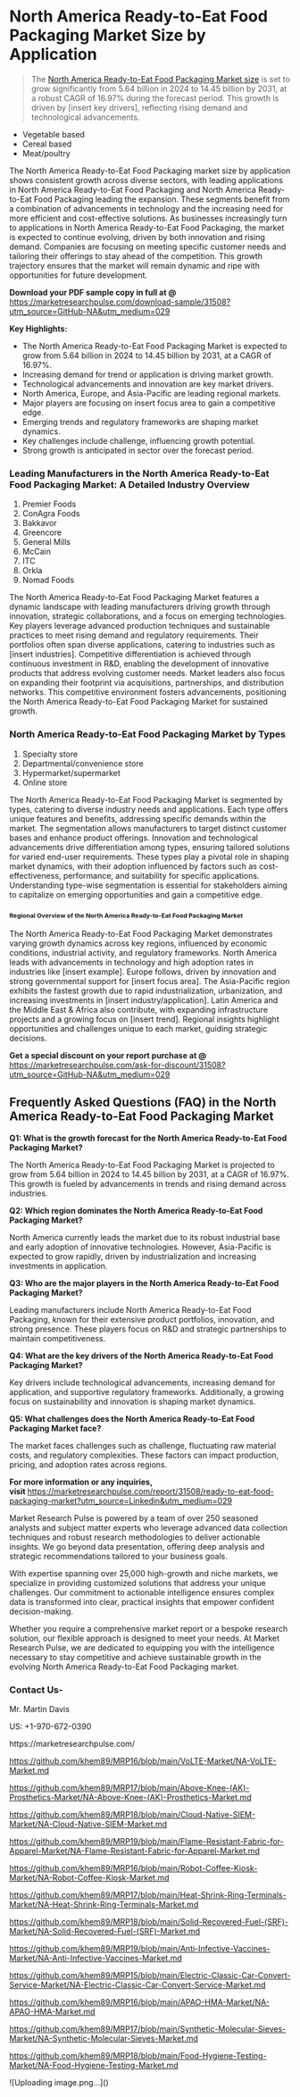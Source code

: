 <h1>North America Ready-to-Eat Food Packaging Market&nbsp;Size by Application</h1><blockquote><p>The <a href="https://marketresearchpulse.com/download-sample/31508?utm_source=GitHub-NA&amp;utm_medium=029">North America Ready-to-Eat Food Packaging Market size</a> is set to grow significantly from 5.64 billion in 2024 to 14.45 billion by 2031, at a robust CAGR of 16.97% during the forecast period. This growth is driven by [insert key drivers], reflecting rising demand and technological advancements.</p></blockquote><ul><li>Vegetable based <li> Cereal based <li> Meat/poultry</li></ul><p>The North America Ready-to-Eat Food Packaging market size by application shows consistent growth across diverse sectors, with leading applications in North America Ready-to-Eat Food Packaging and North America Ready-to-Eat Food Packaging leading the expansion. These segments benefit from a combination of advancements in technology and the increasing need for more efficient and cost-effective solutions. As businesses increasingly turn to applications in North America Ready-to-Eat Food Packaging, the market is expected to continue evolving, driven by both innovation and rising demand. Companies are focusing on meeting specific customer needs and tailoring their offerings to stay ahead of the competition. This growth trajectory ensures that the market will remain dynamic and ripe with opportunities for future development.</p><p><strong>Download your PDF sample copy in full at @ </strong><a href="https://marketresearchpulse.com/download-sample/31508?utm_source=GitHub-NA&amp;utm_medium=029">https://marketresearchpulse.com/download-sample/31508?utm_source=GitHub-NA&amp;utm_medium=029</a></p><p><strong>Key Highlights: </strong></p><ul><li>The North America Ready-to-Eat Food Packaging Market is expected to grow from 5.64 billion in 2024 to 14.45 billion by 2031, at a CAGR of 16.97%.</li><li>Increasing demand for trend or application is driving market growth.</li><li>Technological advancements and innovation are key market drivers.</li><li>North America, Europe, and Asia-Pacific are leading regional markets.</li><li>Major players are focusing on insert focus area to gain a competitive edge.</li><li>Emerging trends and regulatory frameworks are shaping market dynamics.</li><li>Key challenges include challenge, influencing growth potential.</li><li>Strong growth is anticipated in sector over the forecast period.</li></ul><h3>Leading Manufacturers in the North America Ready-to-Eat Food Packaging Market: A Detailed Industry Overview</h3><ol><li>Premier Foods</li><li>ConAgra Foods</li><li>Bakkavor</li><li>Greencore</li><li>General Mills</li><li>McCain</li><li>ITC</li><li>Orkla</li><li>Nomad Foods</li></ol><div class="flex max-w-full flex-col flex-grow"><div class="min-h-8 text-message flex w-full flex-col items-end gap-2 whitespace-normal break-words [.text-message+&amp;]:mt-5" dir="auto" data-message-author-role="assistant" data-message-id="fd8432e4-4910-450d-b182-61b7bfb0a01f" data-message-model-slug="gpt-4o"><div class="flex w-full flex-col gap-1 empty:hidden first:pt-[3px]"><div class="markdown prose w-full break-words dark:prose-invert light"><p>The North America Ready-to-Eat Food Packaging Market features a dynamic landscape with leading manufacturers driving growth through innovation, strategic collaborations, and a focus on emerging technologies. Key players leverage advanced production techniques and sustainable practices to meet rising demand and regulatory requirements. Their portfolios often span diverse applications, catering to industries such as [insert industries]. Competitive differentiation is achieved through continuous investment in R&amp;D, enabling the development of innovative products that address evolving customer needs. Market leaders also focus on expanding their footprint via acquisitions, partnerships, and distribution networks. This competitive environment fosters advancements, positioning the North America Ready-to-Eat Food Packaging Market for sustained growth.</p></div></div></div></div><h3>North America Ready-to-Eat Food Packaging Market by Types</h3><ol><li>Specialty store <li> Departmental/convenience store <li> Hypermarket/supermarket <li> Online store</li></ol><div class="flex max-w-full flex-col flex-grow"><div class="min-h-8 text-message flex w-full flex-col items-end gap-2 whitespace-normal break-words [.text-message+&amp;]:mt-5" dir="auto" data-message-author-role="assistant" data-message-id="084470be-0bb7-4664-bddf-5156b4f41249" data-message-model-slug="gpt-4o-mini"><div class="flex w-full flex-col gap-1 empty:hidden first:pt-[3px]"><div class="markdown prose w-full break-words dark:prose-invert light"><p>The North America Ready-to-Eat Food Packaging Market is segmented by types, catering to diverse industry needs and applications. Each type offers unique features and benefits, addressing specific demands within the market. The segmentation allows manufacturers to target distinct customer bases and enhance product offerings. Innovation and technological advancements drive differentiation among types, ensuring tailored solutions for varied end-user requirements. These types play a pivotal role in shaping market dynamics, with their adoption influenced by factors such as cost-effectiveness, performance, and suitability for specific applications. Understanding type-wise segmentation is essential for stakeholders aiming to capitalize on emerging opportunities and gain a competitive edge.</p></div></div></div></div><h3><span style="font-size: 11px;">Regional Overview of the North America Ready-to-Eat Food Packaging Market</span></h3><div class="flex max-w-full flex-col flex-grow"><div class="min-h-8 text-message flex w-full flex-col items-end gap-2 whitespace-normal break-words [.text-message+&amp;]:mt-5" dir="auto" data-message-author-role="assistant" data-message-id="e9038762-ce64-4e30-91c9-9bd413514231" data-message-model-slug="gpt-4o-mini"><div class="flex w-full flex-col gap-1 empty:hidden first:pt-[3px]"><div class="markdown prose w-full break-words dark:prose-invert light"><p>The North America Ready-to-Eat Food Packaging Market demonstrates varying growth dynamics across key regions, influenced by economic conditions, industrial activity, and regulatory frameworks. North America leads with advancements in technology and high adoption rates in industries like [insert example]. Europe follows, driven by innovation and strong governmental support for [insert focus area]. The Asia-Pacific region exhibits the fastest growth due to rapid industrialization, urbanization, and increasing investments in [insert industry/application]. Latin America and the Middle East &amp; Africa also contribute, with expanding infrastructure projects and a growing focus on [insert trend]. Regional insights highlight opportunities and challenges unique to each market, guiding strategic decisions.</p></div></div></div></div><p><strong>Get a special discount on your report purchase at @ </strong><a href="https://marketresearchpulse.com/ask-for-discount/31508?utm_source=GitHub-NA&amp;utm_medium=029">https://marketresearchpulse.com/ask-for-discount/31508?utm_source=GitHub-NA&amp;utm_medium=029</a></p><h2>Frequently Asked Questions (FAQ) in the North America Ready-to-Eat Food Packaging Market</h2><p><strong>Q1: What is the growth forecast for the North America Ready-to-Eat Food Packaging Market?</strong></p><p>The North America Ready-to-Eat Food Packaging Market is projected to grow from 5.64 billion in 2024 to 14.45 billion by 2031, at a CAGR of 16.97%. This growth is fueled by advancements in trends and rising demand across industries.</p><p><strong>Q2: Which region dominates the North America Ready-to-Eat Food Packaging Market?</strong></p><p>North America currently leads the market due to its robust industrial base and early adoption of innovative technologies. However, Asia-Pacific is expected to grow rapidly, driven by industrialization and increasing investments in application.</p><p><strong>Q3: Who are the major players in the North America Ready-to-Eat Food Packaging Market?</strong></p><p>Leading manufacturers include North America Ready-to-Eat Food Packaging, known for their extensive product portfolios, innovation, and strong presence. These players focus on R&amp;D and strategic partnerships to maintain competitiveness.</p><p><strong>Q4: What are the key drivers of the North America Ready-to-Eat Food Packaging Market?</strong></p><p>Key drivers include technological advancements, increasing demand for application, and supportive regulatory frameworks. Additionally, a growing focus on sustainability and innovation is shaping market dynamics.</p><p><strong>Q5: What challenges does the North America Ready-to-Eat Food Packaging Market face?</strong></p><p>The market faces challenges such as challenge, fluctuating raw material costs, and regulatory complexities. These factors can impact production, pricing, and adoption rates across regions.</p><p><strong>For more information or any inquiries, visit&nbsp;</strong><a href="https://marketresearchpulse.com/report/31508/ready-to-eat-food-packaging-market?utm_source=Linkedin&utm_medium=029">https://marketresearchpulse.com/report/31508/ready-to-eat-food-packaging-market?utm_source=Linkedin&utm_medium=029</a></p><p>Market Research Pulse is powered by a team of over 250 seasoned analysts and subject matter experts who leverage advanced data collection techniques and robust research methodologies to deliver actionable insights. We go beyond data presentation, offering deep analysis and strategic recommendations tailored to your business goals.</p><p>With expertise spanning over 25,000 high-growth and niche markets, we specialize in providing customized solutions that address your unique challenges. Our commitment to actionable intelligence ensures complex data is transformed into clear, practical insights that empower confident decision-making.</p><p>Whether you require a comprehensive market report or a bespoke research solution, our flexible approach is designed to meet your needs. At Market Research Pulse, we are dedicated to equipping you with the intelligence necessary to stay competitive and achieve sustainable growth in the evolving North America Ready-to-Eat Food Packaging market.</p><h3><strong>Contact Us-</strong></h3><p>Mr. Martin Davis</p><p>US: +1-970-672-0390</p><p>https://marketresearchpulse.com/</p><p><a href="https://github.com/khem89/MRP16/blob/main/VoLTE-Market/NA-VoLTE-Market.md">https://github.com/khem89/MRP16/blob/main/VoLTE-Market/NA-VoLTE-Market.md</a></p><p><a href="https://github.com/khem89/MRP17/blob/main/Above-Knee-(AK)-Prosthetics-Market/NA-Above-Knee-(AK)-Prosthetics-Market.md">https://github.com/khem89/MRP17/blob/main/Above-Knee-(AK)-Prosthetics-Market/NA-Above-Knee-(AK)-Prosthetics-Market.md</a></p><p><a href="https://github.com/khem89/MRP18/blob/main/Cloud-Native-SIEM-Market/NA-Cloud-Native-SIEM-Market.md">https://github.com/khem89/MRP18/blob/main/Cloud-Native-SIEM-Market/NA-Cloud-Native-SIEM-Market.md</a></p><p><a href="https://github.com/khem89/MRP19/blob/main/Flame-Resistant-Fabric-for-Apparel-Market/NA-Flame-Resistant-Fabric-for-Apparel-Market.md">https://github.com/khem89/MRP19/blob/main/Flame-Resistant-Fabric-for-Apparel-Market/NA-Flame-Resistant-Fabric-for-Apparel-Market.md</a></p><p><a href="https://github.com/khem89/MRP16/blob/main/Robot-Coffee-Kiosk-Market/NA-Robot-Coffee-Kiosk-Market.md">https://github.com/khem89/MRP16/blob/main/Robot-Coffee-Kiosk-Market/NA-Robot-Coffee-Kiosk-Market.md</a></p><p><a href="https://github.com/khem89/MRP17/blob/main/Heat-Shrink-Ring-Terminals-Market/NA-Heat-Shrink-Ring-Terminals-Market.md">https://github.com/khem89/MRP17/blob/main/Heat-Shrink-Ring-Terminals-Market/NA-Heat-Shrink-Ring-Terminals-Market.md</a></p><p><a href="https://github.com/khem89/MRP18/blob/main/Solid-Recovered-Fuel-(SRF)-Market/NA-Solid-Recovered-Fuel-(SRF)-Market.md">https://github.com/khem89/MRP18/blob/main/Solid-Recovered-Fuel-(SRF)-Market/NA-Solid-Recovered-Fuel-(SRF)-Market.md</a></p><p><a href="https://github.com/khem89/MRP19/blob/main/Anti-Infective-Vaccines-Market/NA-Anti-Infective-Vaccines-Market.md">https://github.com/khem89/MRP19/blob/main/Anti-Infective-Vaccines-Market/NA-Anti-Infective-Vaccines-Market.md</a></p><p><a href="https://github.com/khem89/MRP15/blob/main/Electric-Classic-Car-Convert-Service-Market/NA-Electric-Classic-Car-Convert-Service-Market.md">https://github.com/khem89/MRP15/blob/main/Electric-Classic-Car-Convert-Service-Market/NA-Electric-Classic-Car-Convert-Service-Market.md</a></p><p><a href="https://github.com/khem89/MRP16/blob/main/APAO-HMA-Market/NA-APAO-HMA-Market.md">https://github.com/khem89/MRP16/blob/main/APAO-HMA-Market/NA-APAO-HMA-Market.md</a></p><p><a href="https://github.com/khem89/MRP17/blob/main/Synthetic-Molecular-Sieves-Market/NA-Synthetic-Molecular-Sieves-Market.md">https://github.com/khem89/MRP17/blob/main/Synthetic-Molecular-Sieves-Market/NA-Synthetic-Molecular-Sieves-Market.md</a></p><p><a href="https://github.com/khem89/MRP18/blob/main/Food-Hygiene-Testing-Market/NA-Food-Hygiene-Testing-Market.md">https://github.com/khem89/MRP18/blob/main/Food-Hygiene-Testing-Market/NA-Food-Hygiene-Testing-Market.md</a></p>
![Uploading image.png…]()
